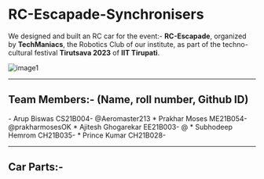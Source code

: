 # RC-Escapade-Synchronisers

We designed and built an RC car for the event:- **RC-Escapade**, organized by **TechManiacs**, the Robotics Club of our institute, as part of the techno-cultural festival **Tirutsava 2023** of **IIT Tirupati**.

![image1]()
<hr>
<h2>Team Members:- (Name, roll number, Github ID)</h2>
- Arup Biswas CS21B004- @Aeromaster213
* Prakhar Moses ME21B054- @prakharmosesOK
* Ajitesh Ghogarekar EE21B003- @
* Subhodeep Hemrom CH21B035-
* Prince Kumar CH21B028-
<hr>
<h2>Car Parts:-</h2>

